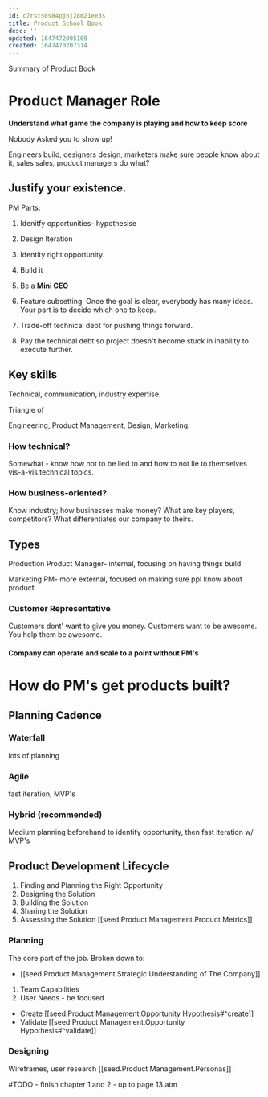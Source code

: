 ```yaml
---
id: c7rsts0s84pjnj28m21ee3s
title: Product School Book
desc: ''
updated: 1647472095109
created: 1647470207314
---
```



Summary of [Product Book](https://www.amazon.de/-/en/Product-School/dp/0998973815/ref=sr_1_1?crid=24YZRAKE14LBZ&keywords=das+produkt+buch&qid=1647470234&sprefix=sennheiser+450bt+battery%2Caps%2C92&sr=8-1)

# Product Manager Role

**Understand what game the company is playing and how to keep score**




Nobody Asked you to show up!

Engineers build, designers design, marketers make sure people know about it, sales sales, product managers do what?


## Justify your existence.




PM Parts:
1. Idenitfy opportunities- hypothesise
2.  Design Iteration


1. Identity right opportunity.
2. Build it
3. Be a **Mini CEO**
4. Feature subsetting: Once the goal is clear, everybody has many ideas. Your part is to decide which one to keep.
5. Trade-off technical debt for pushing things forward. 
6. Pay the technical debt so project doesn't become stuck in inability to execute further.


## Key skills

Technical, communication, industry expertise.

Triangle of

Engineering, Product Management, Design, Marketing.

### How technical? 
Somewhat - know how not to be lied to and how to not lie to themselves vis-a-vis technical topics.

### How business-oriented? 

Know industry; how businesses make money? What are key players, competitors? What differentiates our company to theirs.

## Types

Production Product Manager- internal, focusing on having things build

Marketing PM- more external, focused on making sure ppl know about product.









### Customer Representative

Customers dont' want to give you money. Customers want to be awesome. You help them be awesome.

#### Company can operate and scale to a point without PM's



# How do PM's get products built?

## Planning Cadence

### Waterfall
lots of planning

### Agile
fast iteration, MVP's

### Hybrid (recommended)

Medium planning beforehand to identify opportunity, then fast iteration w/ MVP's

## Product Development Lifecycle

1. Finding and Planning the Right Opportunity
2. Designing the Solution
3. Building the Solution
4. Sharing the Solution
5. Assessing the Solution [[seed.Product Management.Product Metrics]]


### Planning

The core part of the job.
Broken down to:

* [[seed.Product Management.Strategic Understanding of The Company]]
 1. Team Capabilities
 2. User Needs - be focused
 
* Create [[seed.Product Management.Opportunity Hypothesis#^create]]
* Validate [[seed.Product Management.Opportunity Hypothesis#^validate]]


### Designing

Wireframes, user research [[seed.Product Management.Personas]]




#TODO - finish chapter 1 and 2 - up to page 13 atm


